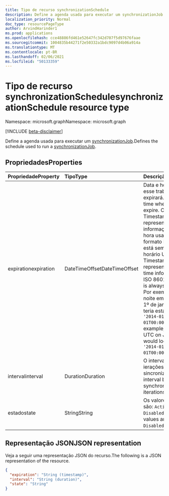 ```yaml
---
title: Tipo de recurso synchronizationSchedule
description: Define a agenda usada para executar um synchronizationJob.
localization_priority: Normal
doc_type: resourcePageType
author: ArvindHarinder1
ms.prod: applications
ms.openlocfilehash: cce48886fd461e52647fc342d707f5d97676faae
ms.sourcegitcommit: 1004835b44271f2e50332a1bdc9097d4b06a914a
ms.translationtype: MT
ms.contentlocale: pt-BR
ms.lasthandoff: 02/06/2021
ms.locfileid: "50133359"
---
```

# <a name="synchronizationschedule-resource-type"></a><span data-ttu-id="3487c-103">Tipo de recurso synchronizationSchedule</span><span class="sxs-lookup"><span data-stu-id="3487c-103">synchronizationSchedule resource type</span></span>

<span data-ttu-id="3487c-104">Namespace: microsoft.graph</span><span class="sxs-lookup"><span data-stu-id="3487c-104">Namespace: microsoft.graph</span></span>

[!INCLUDE [beta-disclaimer](../../includes/beta-disclaimer.md)]

<span data-ttu-id="3487c-105">Define a agenda usada para executar um [synchronizationJob](synchronization-synchronizationjob.md).</span><span class="sxs-lookup"><span data-stu-id="3487c-105">Defines the schedule used to run a [synchronizationJob](synchronization-synchronizationjob.md).</span></span>

## <a name="properties"></a><span data-ttu-id="3487c-106">Propriedades</span><span class="sxs-lookup"><span data-stu-id="3487c-106">Properties</span></span>
| <span data-ttu-id="3487c-107">Propriedade</span><span class="sxs-lookup"><span data-stu-id="3487c-107">Property</span></span>     | <span data-ttu-id="3487c-108">Tipo</span><span class="sxs-lookup"><span data-stu-id="3487c-108">Type</span></span>   |<span data-ttu-id="3487c-109">Descrição</span><span class="sxs-lookup"><span data-stu-id="3487c-109">Description</span></span>|
|:---------------|:--------|:----------|
|<span data-ttu-id="3487c-110">expiration</span><span class="sxs-lookup"><span data-stu-id="3487c-110">expiration</span></span>|<span data-ttu-id="3487c-111">DateTimeOffset</span><span class="sxs-lookup"><span data-stu-id="3487c-111">DateTimeOffset</span></span>|<span data-ttu-id="3487c-112">Data e hora em que esse trabalho expirará.</span><span class="sxs-lookup"><span data-stu-id="3487c-112">Date and time when this job will expire.</span></span> <span data-ttu-id="3487c-113">O tipo Timestamp representa informações de data e hora usando o formato ISO 8601 e está sempre no horário UTC.</span><span class="sxs-lookup"><span data-stu-id="3487c-113">The Timestamp type represents date and time information using ISO 8601 format and is always in UTC time.</span></span> <span data-ttu-id="3487c-114">Por exemplo, meia-noite em UTC no dia 1º de janeiro de 2014 teria esta aparência: `'2014-01-01T00:00:00Z'`.</span><span class="sxs-lookup"><span data-stu-id="3487c-114">For example, midnight UTC on Jan 1, 2014 would look like this: `'2014-01-01T00:00:00Z'`.</span></span>|
|<span data-ttu-id="3487c-115">interval</span><span class="sxs-lookup"><span data-stu-id="3487c-115">interval</span></span>|<span data-ttu-id="3487c-116">Duration</span><span class="sxs-lookup"><span data-stu-id="3487c-116">Duration</span></span>|<span data-ttu-id="3487c-117">O intervalo entre ierações de sincronização.</span><span class="sxs-lookup"><span data-stu-id="3487c-117">The interval between synchronization iterations.</span></span>|
|<span data-ttu-id="3487c-118">estado</span><span class="sxs-lookup"><span data-stu-id="3487c-118">state</span></span>|<span data-ttu-id="3487c-119">String</span><span class="sxs-lookup"><span data-stu-id="3487c-119">String</span></span>| <span data-ttu-id="3487c-120">Os valores possíveis são: `Active` e `Disabled`.</span><span class="sxs-lookup"><span data-stu-id="3487c-120">Possible values are: `Active`, `Disabled`.</span></span>|

## <a name="json-representation"></a><span data-ttu-id="3487c-121">Representação JSON</span><span class="sxs-lookup"><span data-stu-id="3487c-121">JSON representation</span></span>

<span data-ttu-id="3487c-122">Veja a seguir uma representação JSON do recurso.</span><span class="sxs-lookup"><span data-stu-id="3487c-122">The following is a JSON representation of the resource.</span></span>

<!-- {
  "blockType": "resource",
  "optionalProperties": [

  ],
  "@odata.type": "microsoft.graph.synchronizationSchedule"
}-->

```json
{
  "expiration": "String (timestamp)",
  "interval": "String (duration)",
  "state": "String"
}

```

<!-- uuid: 8fcb5dbc-d5aa-4681-8e31-b001d5168d79
2015-10-25 14:57:30 UTC -->
<!--
{
  "type": "#page.annotation",
  "description": "synchronizationSchedule resource",
  "keywords": "",
  "section": "documentation",
  "tocPath": "",
  "suppressions": []
}
-->


